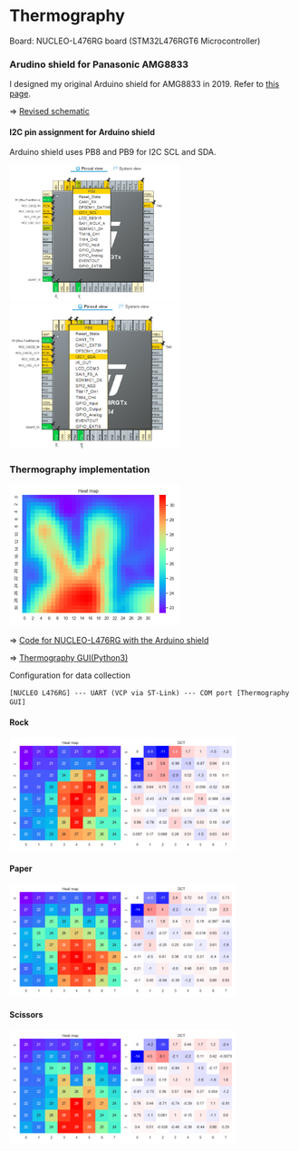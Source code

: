 # Thermography

Board: NUCLEO-L476RG board (STM32L476RGT6 Microcontroller)

### Arudino shield for Panasonic AMG8833

I designed my original Arduino shield for AMG8833 in 2019. Refer to [this page](https://github.com/araobp/stm32-mcu/tree/master/NUCLEO-F401RE/Thermography).

=> [Revised schematic](kicad/RockPaperScissors/arduino_board.pdf)

#### I2C pin assignment for Arduino shield

Arduino shield uses PB8 and PB9 for I2C SCL and SDA.

<img src="doc/I2C1_SCL.png" width=300>

<img src="doc/I2C1_SDA.png" width=300>

### Thermography implementation

<img src="doc/thermography_interporated.png" width=300>

=> [Code for NUCLEO-L476RG with the Arduino shield](Thermography)

=> [Thermography GUI(Python3)](../python/ThermographyGUI)

Configuration for data collection
```
[NUCLEO L476RG] --- UART (VCP via ST-Link) --- COM port [Thermography GUI]
```

#### Rock
<img src="../python/ThermographyGUI/screenshots/screen_shot_rock.png" width=400>

#### Paper
<img src="../python/ThermographyGUI/screenshots/screen_shot_paper.png" width=400>

#### Scissors
<img src="../python/ThermographyGUI/screenshots/screen_shot_scissors.png" width=400>

